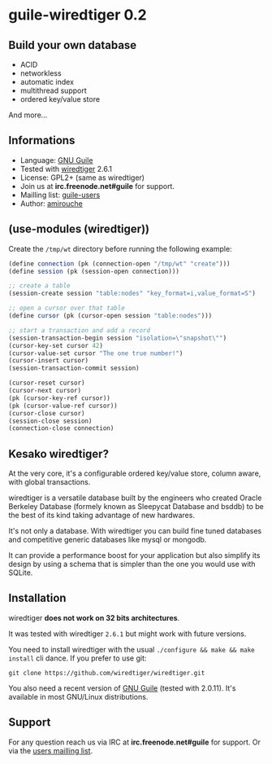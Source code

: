 # guile-wiredtiger 0.2


## Build your own database

- ACID
- networkless
- automatic index
- multithread support
- ordered key/value store

And more...


## Informations

- Language: [GNU Guile](https://www.gnu.org/software/guile/)
- Tested with [wiredtiger](http://wiredtiger.com) 2.6.1
- License: GPL2+ (same as wiredtiger)
- Join us at **irc.freenode.net#guile** for support.
- Mailling list: [guile-users](https://www.gnu.org/software/guile/community.html)
- Author: [amirouche](mailto:amirouche@hypermove.net)


## (use-modules (wiredtiger))

Create the `/tmp/wt` directory before running the following example:

```scheme
(define connection (pk (connection-open "/tmp/wt" "create")))
(define session (pk (session-open connection)))

;; create a table
(session-create session "table:nodes" "key_format=i,value_format=S")

;; open a cursor over that table
(define cursor (pk (cursor-open session "table:nodes")))

;; start a transaction and add a record
(session-transaction-begin session "isolation=\"snapshot\"")
(cursor-key-set cursor 42)
(cursor-value-set cursor "The one true number!")
(cursor-insert cursor)
(session-transaction-commit session)

(cursor-reset cursor)
(cursor-next cursor)
(pk (cursor-key-ref cursor))
(pk (cursor-value-ref cursor))
(cursor-close cursor)
(session-close session)
(connection-close connection)
```

## Kesako wiredtiger?

At the very core, it's a configurable ordered key/value store, column aware,
with global transactions.

wiredtiger is a versatile database built by the engineers who created
Oracle Berkeley Database (formely known as Sleepycat Database and bsddb)
to be the best of its kind taking advantage of new hardwares.

It's not only a database. With wiredtiger you can build fine tuned
databases and competitive generic databases like mysql or mongodb.

It can provide a performance boost for your application but also simplify
its design by using a schema that is simpler than the one you would use
with SQLite.

## Installation

wiredtiger **does not work on 32 bits architectures**.

It was tested with wiredtiger `2.6.1` but might work with future versions.

You need to install wiredtiger with the usual
`./configure && make && make install` cli dance. If you prefer to use git:

```
git clone https://github.com/wiredtiger/wiredtiger.git
```

You also need a recent version of [GNU Guile](https://www.gnu.org/software/guile/) (tested with 2.0.11). It's available
in most GNU/Linux distributions.

## Support

For any question reach us via IRC at **irc.freenode.net#guile** for support. Or
via the [users mailling list](https://www.gnu.org/software/guile/community.html).
